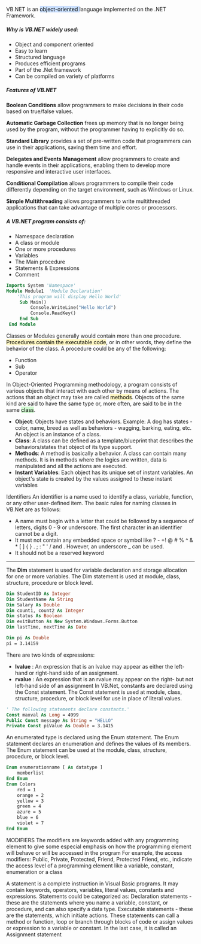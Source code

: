 VB.NET is an <mark style="background: #ADCCFFA6;">object-oriented </mark>language implemented on the .NET Framework. 

##### Why is VB.NET widely used:
- Object and component oriented
- Easy to learn
- Structured language
- Produces efficient programs
- Part of the .Net framework
- Can be compiled on variety of platforms

##### Features of VB.NET
**Boolean Conditions** allow programmers to make decisions in their code based on true/false values.

**Automatic Garbage Collection** frees up memory that is no longer being used by the program, without the programmer having to explicitly do so.

**Standard Library** provides a set of pre-written code that programmers can use in their applications, saving them time and effort.

**Delegates and Events Management** allow programmers to create and handle events in their applications, enabling them to develop more responsive and interactive user interfaces.

**Conditional Compilation** allows programmers to compile their code differently depending on the target environment, such as Windows or Linux.

**Simple Multithreading** allows programmers to write multithreaded applications that can take advantage of multiple cores or processors.

##### A VB.NET program consists of:
- Namespace declaration
- A class or module
- One or more procedures
- Variables
- The Main procedure
- Statements & Expressions
- Comment

```vb
Imports System 'Namespace'
Module Module1  'Module Declaration'
	'This program will display Hello World'
	 Sub Main() 
		 Console.WriteLine("Hello World") 
		 Console.ReadKey() 
	 End Sub 
 End Module
```

Classes or Modules generally would contain more than one procedure. <mark style="background: #FFF3A3A6;">Procedures contain the executable code</mark>, or in other words, they define the behavior of the class. 
A procedure could be any of the following: 
- Function 
- Sub 
- Operator

 In Object-Oriented Programming methodology, a program consists of various objects that interact with each other by means of actions. The actions that an object may take are called <mark style="background: #FFF3A3A6;">methods</mark>. Objects of the same kind are said to have the same type or, more often, are said to be in the same <mark style="background: #BBFABBA6;">class</mark>.

- **Object**: Objects have states and behaviors. Example: A dog has states - color, name, breed as well as behaviors - wagging, barking, eating, etc. An object is an instance of a class. 
- **Class**: A class can be defined as a template/blueprint that describes the behaviors/states that object of its type support. 
- **Methods**: A method is basically a behavior. A class can contain many methods. It is in methods where the logics are written, data is manipulated and all the actions are executed. 
- **Instant Variables**: Each object has its unique set of instant variables. An object's state is created by the values assigned to these instant variables


Identifiers 
An identifier is a name used to identify a class, variable, function, or any other user-defined item. The basic rules for naming classes in VB.Net are as follows: 
- A name must begin with a letter that could be followed by a sequence of letters, digits 0 - 9 or underscore. The first character in an identifier cannot be a digit. 
- It must not contain any embedded space or symbol like ? - +! @ # % ^ & * [ ] { } . ; : " ' / and \. However, an underscore _ can be used. 
- It should not be a reserved keyword

---
The **Dim** statement is used for variable declaration and storage allocation for one or more variables. The Dim statement is used at module, class, structure, procedure or block level.

```vb
Dim StudentID As Integer
Dim StudentName As String
Dim Salary As Double 
Dim count1, count2 As Integer 
Dim status As Boolean
Dim exitButton As New System.Windows.Forms.Button
Dim lastTime, nextTime As Date
```

```vb
Dim pi As Double
pi = 3.14159
```

There are two kinds of expressions:
- **lvalue** : An expression that is an lvalue may appear as either the left-hand or right-hand side of an assignment. 
- **rvalue** : An expression that is an rvalue may appear on the right- but not left-hand side of an assignment
In VB.Net, constants are declared using the Const statement. The Const statement is used at module, class, structure, procedure, or block level for use in place of literal values.


```vb
' The following statements declare constants.'
Const maxval As Long = 4999 
Public Const message As String = "HELLO" 
Private Const piValue As Double = 3.1415
```
An enumerated type is declared using the Enum statement. The Enum statement declares an enumeration and defines the values of its members. The Enum statement can be used at the module, class, structure, procedure, or block level.

```vb
Enum enumerationname [ As datatype ]
	memberlist
End Enum
Enum Colors 
	red = 1
	orange = 2
	yellow = 3
	green = 4
	azure = 5
	blue = 6
	violet = 7
End Enum
```


MODIFIERS The modifiers are keywords added with any programming element to give some especial emphasis on how the programming element will behave or will be accessed in the program For example, the access modifiers: Public, Private, Protected, Friend, Protected Friend, etc., indicate the access level of a programming element like a variable, constant, enumeration or a class

A statement is a complete instruction in Visual Basic programs. It may contain keywords, operators, variables, literal values, constants and expressions. Statements could be categorized as: Declaration statements - these are the statements where you name a variable, constant, or procedure, and can also specify a data type. Executable statements - these are the statements, which initiate actions. These statements can call a method or function, loop or branch through blocks of code or assign values or expression to a variable or constant. In the last case, it is called an Assignment statement